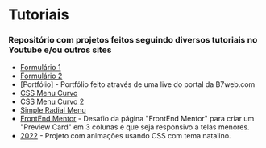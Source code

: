 # Tutoriais

### Repositório com projetos feitos seguindo diversos tutoriais no Youtube e/ou outros sites

* [Formulário 1](https://www.youtube.com/watch?v=VCsNIRXNsmY)
* [Formulário 2](https://www.youtube.com/watch?v=oCG2H_g-Jm8)
* [Portfólio] - Portfólio feito através de uma live do portal da B7web.com
* [CSS Menu Curvo](https://www.youtube.com/watch?v=ArTVfdHOB-M)
* [CSS Menu Curvo 2](https://www.youtube.com/watch?v=a3rofqqrTBE)
* [Simple Radial Menu](https://www.youtube.com/watch?v=ShPPkZEeLPo)
* [FrontEnd Mentor](https://www.frontendmentor.io/challenges/3column-preview-card-component-pH92eAR2-) - Desafio da página "FrontEnd Mentor" para criar um "Preview Card" em 3 colunas e que seja responsivo a telas menores.
* [2022](https://www.youtube.com/watch?v=i8t2ANI8Qyo&t=304s) - Projeto com animações usando CSS com tema natalino.
